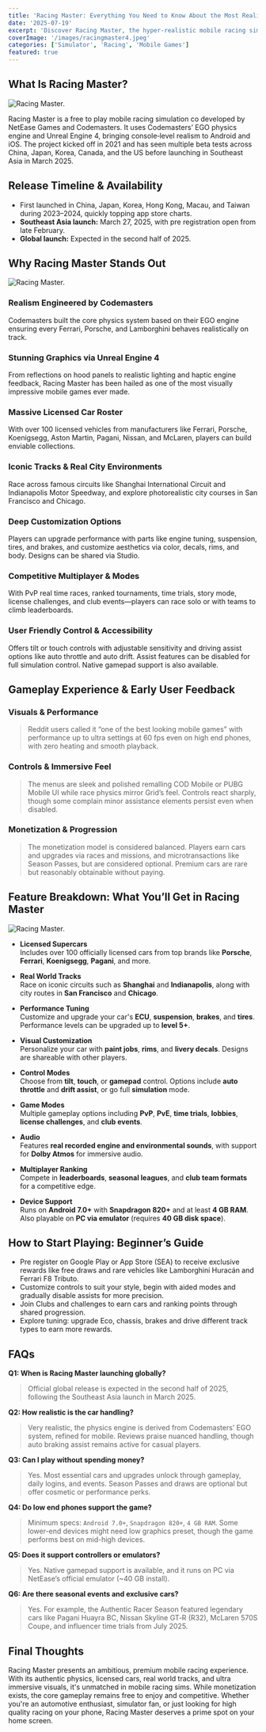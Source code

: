 ```yaml
---
title: 'Racing Master: Everything You Need to Know About the Most Realistic Mobile Racing Simulator in 2025'
date: '2025-07-19'
excerpt: 'Discover Racing Master, the hyper-realistic mobile racing simulator by NetEase and Codemasters—featuring over 100 licensed supercars, real-world tracks, stunning Unreal Engine visuals, competitive multiplayer, and deep customization. Learn release dates, gameplay, progression tips, and more.'
coverImage: '/images/racingmaster4.jpeg'
categories: ['Simulator', 'Racing', 'Mobile Games']
featured: true
---
```


## What Is Racing Master?

![Racing Master.](/images/racingmaster.jpg)

Racing Master is a free to play mobile racing simulation co developed by NetEase Games and Codemasters. It uses Codemasters’ EGO physics engine and Unreal Engine 4, bringing console‑level realism to Android and iOS. The project kicked off in 2021 and has seen multiple beta tests across China, Japan, Korea, Canada, and the US before launching in Southeast Asia in March 2025.


## Release Timeline & Availability

* First launched in China, Japan, Korea, Hong Kong, Macau, and Taiwan during 2023–2024, quickly topping app store charts.
* **Southeast Asia launch:** March 27, 2025, with pre registration open from late February.
* **Global launch:** Expected in the second half of 2025.


## Why Racing Master Stands Out

![Racing Master.](/images/racingmaster2.jpeg)


### Realism Engineered by Codemasters
Codemasters built the core physics system based on their EGO engine ensuring every Ferrari, Porsche, and Lamborghini behaves realistically on track.

### Stunning Graphics via Unreal Engine 4
From reflections on hood panels to realistic lighting and haptic engine feedback, Racing Master has been hailed as one of the most visually impressive mobile games ever made.

### Massive Licensed Car Roster
With over 100 licensed vehicles from manufacturers like Ferrari, Porsche, Koenigsegg, Aston Martin, Pagani, Nissan, and McLaren, players can build enviable collections.

### Iconic Tracks & Real City Environments
Race across famous circuits like Shanghai International Circuit and Indianapolis Motor Speedway, and explore photorealistic city courses in San Francisco and Chicago.

### Deep Customization Options
Players can upgrade performance with parts like engine tuning, suspension, tires, and brakes, and customize aesthetics via color, decals, rims, and body. Designs can be shared via Studio.

### Competitive Multiplayer & Modes
With PvP real time races, ranked tournaments, time trials, story mode, license challenges, and club events—players can race solo or with teams to climb leaderboards.

### User Friendly Control & Accessibility
Offers tilt or touch controls with adjustable sensitivity and driving assist options like auto throttle and auto drift. Assist features can be disabled for full simulation control. Native gamepad support is also available.


## Gameplay Experience & Early User Feedback

### Visuals & Performance
> Reddit users called it “one of the best looking mobile games” with performance up to ultra settings at 60 fps even on high end phones, with zero heating and smooth playback.

### Controls & Immersive Feel
> The menus are sleek and polished remalling COD Mobile or PUBG Mobile UI while race physics mirror Grid’s feel. Controls react sharply, though some complain minor assistance elements persist even when disabled.

### Monetization & Progression
> The monetization model is considered balanced. Players earn cars and upgrades via races and missions, and microtransactions like Season Passes, but are considered optional. Premium cars are rare but reasonably obtainable without paying.


## Feature Breakdown: What You’ll Get in Racing Master

![Racing Master.](/images/racingmaster3.webp)

- **Licensed Supercars**  
  Includes over 100 officially licensed cars from top brands like **Porsche**, **Ferrari**, **Koenigsegg**, **Pagani**, and more.

- **Real World Tracks**  
  Race on iconic circuits such as **Shanghai** and **Indianapolis**, along with city routes in **San Francisco** and **Chicago**.

- **Performance Tuning**  
  Customize and upgrade your car's **ECU**, **suspension**, **brakes**, and **tires**. Performance levels can be upgraded up to **level 5+**.

- **Visual Customization**  
  Personalize your car with **paint jobs**, **rims**, and **livery decals**. Designs are shareable with other players.

- **Control Modes**  
  Choose from **tilt**, **touch**, or **gamepad** control. Options include **auto throttle** and **drift assist**, or go full **simulation** mode.

- **Game Modes**  
  Multiple gameplay options including **PvP**, **PvE**, **time trials**, **lobbies**, **license challenges**, and **club events**.

- **Audio**  
  Features **real recorded engine and environmental sounds**, with support for **Dolby Atmos** for immersive audio.

- **Multiplayer Ranking**  
  Compete in **leaderboards**, **seasonal leagues**, and **club team formats** for a competitive edge.

- **Device Support**  
  Runs on **Android 7.0+** with **Snapdragon 820+** and at least **4 GB RAM**. Also playable on **PC via emulator** (requires **40 GB disk space**).


## How to Start Playing: Beginner’s Guide

* Pre register on Google Play or App Store (SEA) to receive exclusive rewards like free draws and rare vehicles like Lamborghini Huracán and Ferrari F8 Tributo.
* Customize controls to suit your style, begin with aided modes and gradually disable assists for more precision.
* Join Clubs and challenges to earn cars and ranking points through shared progression.
* Explore tuning: upgrade Eco, chassis, brakes and drive different track types to earn more rewards.


## FAQs

**Q1: When is Racing Master launching globally?**
> Official global release is expected in the second half of 2025, following the Southeast Asia launch in March 2025.

**Q2: How realistic is the car handling?**
> Very realistic, the physics engine is derived from Codemasters’ EGO system, refined for mobile. Reviews praise nuanced handling, though auto braking assist remains active for casual players.

**Q3: Can I play without spending money?**
> Yes. Most essential cars and upgrades unlock through gameplay, daily logins, and events. Season Passes and draws are optional but offer cosmetic or performance perks.

**Q4: Do low end phones support the game?**
> Minimum specs: `Android 7.0+`, `Snapdragon 820+`, `4 GB RAM`. Some lower-end devices might need low graphics preset, though the game performs best on mid-high devices.

**Q5: Does it support controllers or emulators?**
> Yes. Native gamepad support is available, and it runs on PC via NetEase’s official emulator (~40 GB install).

**Q6: Are there seasonal events and exclusive cars?**
> Yes. For example, the Authentic Racer Season featured legendary cars like Pagani Huayra BC, Nissan Skyline GT‑R (R32), McLaren 570S Coupe, and influencer time trials from July 2025.


## Final Thoughts

Racing Master presents an ambitious, premium mobile racing experience. With its authentic physics, licensed cars, real world tracks, and ultra immersive visuals, it's unmatched in mobile racing sims. While monetization exists, the core gameplay remains free to enjoy and competitive. Whether you're an automotive enthusiast, simulator fan, or just looking for high quality racing on your phone, Racing Master deserves a prime spot on your home screen.